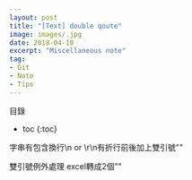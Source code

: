 ```yaml
---
layout: post
title: "[Text] double qoute"
image: images/.jpg
date: 2018-04-10
excerpt: "Miscellaneous note"
tag:
- Git
- Note
- Tips
---
```


目錄
* toc
{:toc}

字串有包含換行\n or \r\n有折行前後加上雙引號""

雙引號例外處理
excel轉成2個""
